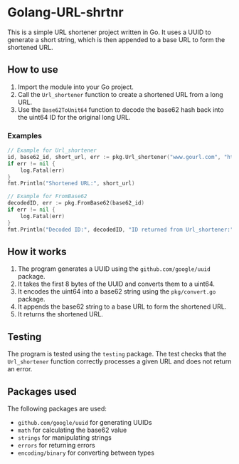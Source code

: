 # Golang-URL-shrtnr

This is a simple URL shortener project written in Go.
It uses a UUID to generate a short string, which is then appended
to a base URL to form the shortened URL.

## How to use

1. Import the module into your Go project.
2. Call the `Url_shortener` function to create a shortened URL from a long URL.
3. Use the `Base62ToUnit64` function to decode the base62 hash back into the uint64 ID for the original long URL.

### Examples

```go
// Example for Url_shortener
id, base62_id, short_url, err := pkg.Url_shortener("www.gourl.com", "https://en.wikipedia.org/wiki/URL_shortener#Techniques")
if err != nil {
    log.Fatal(err)
}
fmt.Println("Shortened URL:", short_url)

// Example for FromBase62
decodedID, err := pkg.FromBase62(base62_id)
if err != nil {
    log.Fatal(err)
}
fmt.Println("Decoded ID:", decodedID, "ID returned from Url_shortener:", id)
```

## How it works

1. The program generates a UUID using the `github.com/google/uuid` package.
2. It takes the first 8 bytes of the UUID and converts them to a uint64.
3. It encodes the uint64 into a base62 string using the `pkg/convert.go` package.
4. It appends the base62 string to a base URL to form the shortened URL.
5. It returns the shortened URL.

## Testing

The program is tested using the `testing` package.
The test checks that the `Url_shortener` function correctly processes
a given URL and does not return an error.

## Packages used

The following packages are used:

- `github.com/google/uuid` for generating UUIDs
- `math` for calculating the base62 value
- `strings` for manipulating strings
- `errors` for returning errors
- `encoding/binary` for converting between types
